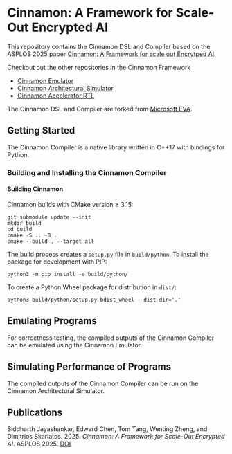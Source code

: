 # Cinnamon: A Framework for Scale-Out Encrypted AI

This repository contains the Cinnamon DSL and Compiler based on the ASPLOS 2025 paper [Cinnamon: A Framework for scale out Encrytped AI](https://dl.acm.org/doi/10.1145/3669940.3707260).

Checkout out the other repositories in the Cinnamon Framework
- [Cinnamon Emulator]()
- [Cinnamon Architectural Simulator]()
- [Cinnamon Accelerator RTL]()

The Cinnamon DSL and Compiler are forked from [Microsoft EVA](https:://github.com/microsoft/EVA).

## Getting Started

The Cinnamon Compiler is a native library written in C++17 with bindings for Python. 

### Building and Installing the Cinnamon Compiler

#### Building Cinnamon

Cinnamon builds with CMake version ≥ 3.15:
```
git submodule update --init
mkdir build
cd build
cmake -S .. -B .
cmake --build . --target all
```
The build process creates a `setup.py` file in `build/python`. To install the package for development with PIP:
```
python3 -m pip install -e build/python/
```
To create a Python Wheel package for distribution in `dist/`:
```
python3 build/python/setup.py bdist_wheel --dist-dir='.'
```

## Emulating Programs

For correctness testing, the compiled outputs of the Cinnamon Compiler can be emulated using the Cinnamon Emulator.

## Simulating Performance of Programs

The compiled outputs of the Cinnamon Compiler can be run on the Cinnamon Architectural Simulator.

## Publications

Siddharth Jayashankar, Edward Chen, Tom Tang, Wenting Zheng, and Dimitrios Skarlatos. 2025. *Cinnamon: A Framework for Scale-Out Encrypted AI*. ASPLOS 2025. [DOI](https://doi.org/10.1145/3669940.3707260)